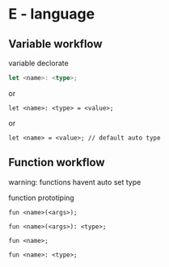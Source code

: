 # E - language

## Variable workflow 
variable declorate

```ts
let <name>: <type>;
```

or

```
let <name>: <type> = <value>;
```

or

```
let <name> = <value>; // default auto type
```
## Function workflow
warning: functions havent auto set type

function prototiping

```
fun <name>(<args>);
```
```
fun <name>(<args>): <type>;
```
```
fun <name>;
```
```
fun <name>: <type>;
```